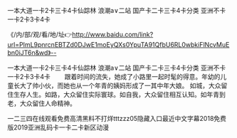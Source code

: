 一本大道一卡2卡三卡4卡仙踪林
浪潮a∨二站
国产卡二卡三卡4卡分类
亚洲不卡一卡2卡3卡4卡


《/内/部/观/看/地/址👉http://www.baidu.com/link?url=PImL9pnrcnEBTZd0DJwE1moEyQXs0YpuTA91QfbU6RL0wbkiFlNcvMuEbn0iJT6n&wd》--

一本大道一卡2卡三卡4卡仙踪林
浪潮a∨二站
国产卡二卡三卡4卡分类
亚洲不卡一卡2卡3卡4卡
　　跟着时间的流失，她成了小路里一起时髦的得意。年幼的儿童长大了帅小伙，而她也从一个年青的姨妈形成了一其中年大娘。
如城，大众留住生存人生。如路，大众留住实际寰球。如自我，大众留住相互认知。如年青到老，大众留住人命精神。





一二三四在线观看免费高清黑料不打烊tttzzz05隐藏入口最近中文字幕2018免费版2019亚洲乱码卡一卡二卡新区动漫
